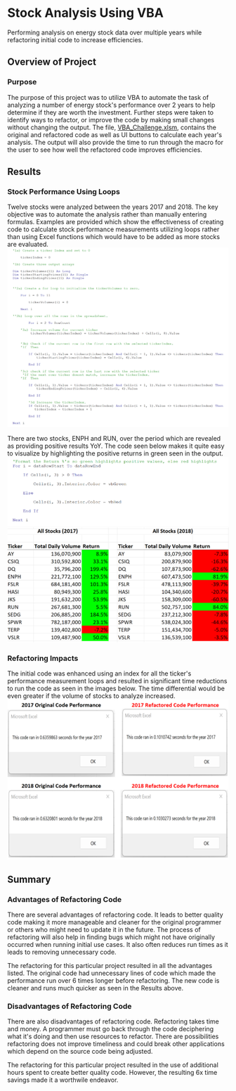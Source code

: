 # Stock Analysis Using VBA
Performing analysis on energy stock data over multiple years while refactoring initial code to increase efficiencies.
## Overview of Project
### Purpose
The purpose of this project was to utilize VBA to automate the task of analyzing a number of energy stock's performance over 2 years to help determine if they are worth the investment.  Further steps were taken to identify ways to refactor, or improve the code by making small changes without changing the output.  The file, [VBA_Challenge.xlsm](https://github.com/dschul01/stock-analysis/blob/main/VBA_Challenge.xlsm), contains the original and refactored code as well as UI buttons to calculate each year's analysis.  The output will also provide the time to run through the macro for the user to see how well the refactored code improves efficiencies.

## Results
### Stock Performance Using Loops
Twelve stocks were analyzed between the years 2017 and 2018.  The key objective was to automate the analysis rather than manually entering formulas.  Examples are provided which show the effectiveness of creating code to calculate stock performance measurements utilizing loops rather than using Excel functions which would have to be added as more stocks are evaluated.
![Loop_Measurement.png](https://github.com/dschul01/stock-analysis/blob/main/Resources/Loop_Measurement.png)

There are two stocks, ENPH and RUN, over the period which are revealed as providing positive results YoY.  The code seen below makes it quite easy to visualize by highlighting the positive returns in green seen in the output.
![Formatting_Code.png](https://github.com/dschul01/stock-analysis/blob/main/Resources/Formatting_Code.png)
![Positive_Returns_YoY.png](https://github.com/dschul01/stock-analysis/blob/main/Resources/Positive_Returns_YoY.png)
### Refactoring Impacts
The initial code was enhanced using an index for all the ticker's performance measurement loops and resulted in significant time reductions to run the code as seen in the images below.  The time differential would be even greater if the volume of stocks to analyze increased.
![Refactored_Time_Impacts.png](https://github.com/dschul01/stock-analysis/blob/main/Refactored_Time_Impacts.png)
## Summary
### Advantages of Refactoring Code
There are several advantages of refactoring code.  It leads to better quality code making it more manageable and cleaner for the original programmer or others who might need to update it in the future.  The process of refactoring will also help in finding bugs which might not have originally occurred when running initial use cases.  It also often reduces run times as it leads to removing unnecessary code.  

The refactoring for this particular project resulted in all the advantages listed.  The original code had unnecessary lines of code which made the performance run over 6 times longer before refactoring.  The new code is cleaner and runs much quicker as seen in the Results above.
  
### Disadvantages of Refactoring Code
There are also disadvantages of refactoring code.  Refactoring takes time and money. A programmer must go back through the code deciphering what it's doing and then use resources to refactor.  There are possibilities refactoring does not improve timeliness and could break other applications which depend on the source code being adjusted.

The refactoring for this particular project resulted in the use of additional hours spent to create better quality code.  However, the resulting 6x time savings made it a worthwile endeavor.


